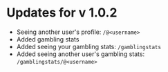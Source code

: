 # Updates for v 1.0.2

- Seeing another user's profile: `/@<username>`
- Added gambling stats
- Added seeing your gambling stats: `/gamblingstats`
- Added seeing another user's gambling stats: `/gamblingstats/@<username>`